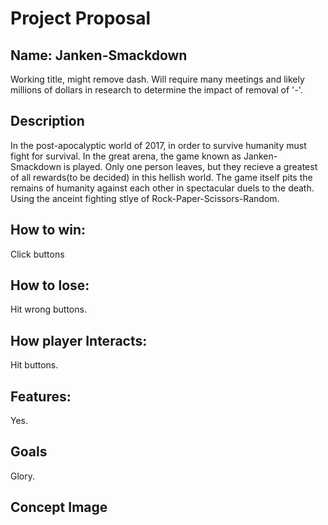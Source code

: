 # Project Proposal

## Name: Janken-Smackdown
Working title, might remove dash. Will require many meetings and likely millions of dollars in research to determine the impact of removal of '-'.

## Description
In the post-apocalyptic world of 2017, in order to survive humanity must fight for survival. In the great arena, the game known as Janken-Smackdown is played. Only one person leaves, but they recieve a greatest of all rewards(to be decided) in this hellish world. The game itself pits the remains of humanity against each other in spectacular duels to the death. Using the anceint fighting stlye of Rock-Paper-Scissors-Random.

## How to win:
Click buttons

## How to lose:
Hit wrong buttons.

## How player Interacts:
Hit buttons.

## Features:
Yes.

## Goals
Glory.

## Concept Image

